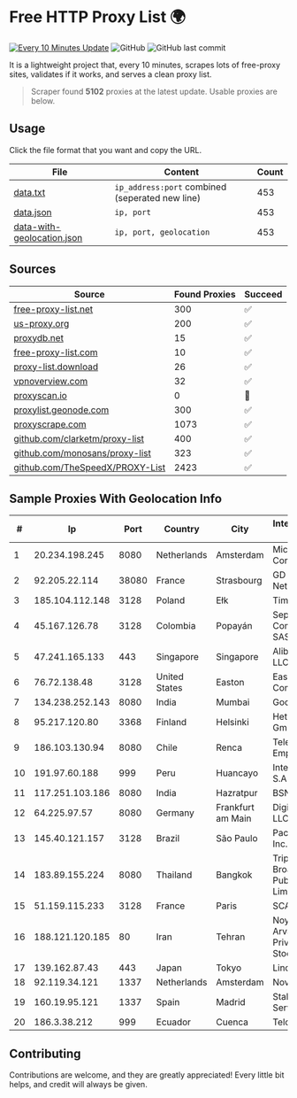 
# Free HTTP Proxy List 🌍

[![Every 10 Minutes Update](https://github.com/mertguvencli/http-proxy-list/actions/workflows/main.yml/badge.svg?branch=main)](https://github.com/mertguvencli/http-proxy-list/actions/workflows/main.yml)
![GitHub](https://img.shields.io/github/license/mertguvencli/http-proxy-list)
![GitHub last commit](https://img.shields.io/github/last-commit/mertguvencli/http-proxy-list)

It is a lightweight project that, every 10 minutes, scrapes lots of free-proxy sites, validates if it works, and serves a clean proxy list.


> Scraper found **5102** proxies at the latest update. Usable proxies are below.

## Usage

Click the file format that you want and copy the URL.


|File|Content|Count|
|----|-------|-----|
|[data.txt](https://raw.githubusercontent.com/mertguvencli/http-proxy-list/main/proxy-list/data.txt)|`ip_address:port` combined (seperated new line)|453|
|[data.json](https://raw.githubusercontent.com/mertguvencli/http-proxy-list/main/proxy-list/data.json)|`ip, port`|453|
|[data-with-geolocation.json](https://raw.githubusercontent.com/mertguvencli/http-proxy-list/main/proxy-list/data-with-geolocation.json)|`ip, port, geolocation`|453|

## Sources

|Source|Found Proxies|Succeed|
|------|-------------|-------|
|[free-proxy-list.net](https://free-proxy-list.net)|300|✅|
|[us-proxy.org](https://www.us-proxy.org)|200|✅|
|[proxydb.net](http://proxydb.net)|15|✅|
|[free-proxy-list.com](https://free-proxy-list.com/?page=&port=&type%5B%5D=http&type%5B%5D=https&up_time=0&search=Search)|10|✅|
|[proxy-list.download](https://www.proxy-list.download/HTTP)|26|✅|
|[vpnoverview.com](https://vpnoverview.com/privacy/anonymous-browsing/free-proxy-servers)|32|✅|
|[proxyscan.io](https://www.proxyscan.io)|0|🚫|
|[proxylist.geonode.com](https://proxylist.geonode.com/api/proxy-list?limit=300&page=1&sort_by=lastChecked&sort_type=desc&protocols=http,https)|300|✅|
|[proxyscrape.com](https://api.proxyscrape.com/v2/?request=displayproxies&protocol=http&timeout=10000&country=all&ssl=all&anonymity=all)|1073|✅|
|[github.com/clarketm/proxy-list](https://raw.githubusercontent.com/clarketm/proxy-list/master/proxy-list-raw.txt)|400|✅|
|[github.com/monosans/proxy-list](https://raw.githubusercontent.com/monosans/proxy-list/main/proxies/http.txt)|323|✅|
|[github.com/TheSpeedX/PROXY-List](https://raw.githubusercontent.com/TheSpeedX/PROXY-List/master/http.txt)|2423|✅|


## Sample Proxies With Geolocation Info

|#|Ip|Port|Country|City|Internet Service Provider|
|-|--|----|-------|----|-------------------------|
|1|20.234.198.245|8080|Netherlands|Amsterdam|Microsoft Corporation|
|2|92.205.22.114|38080|France|Strasbourg|GD MASS Network|
|3|185.104.112.148|3128|Poland|Ełk|Timeweb-Artnet|
|4|45.167.126.78|3128|Colombia|Popayán|Sepcom Comunicaciones SAS|
|5|47.241.165.133|443|Singapore|Singapore|Alibaba.com LLC|
|6|76.72.138.48|3128|United States|Easton|Easton Utilities Commission|
|7|134.238.252.143|8080|India|Mumbai|Google LLC|
|8|95.217.120.80|3368|Finland|Helsinki|Hetzner Online GmbH|
|9|186.103.130.94|8080|Chile|Renca|Telefonica Empresas|
|10|191.97.60.188|999|Peru|Huancayo|Internexa Peru S.A|
|11|117.251.103.186|8080|India|Hazratpur|BSNL Internet|
|12|64.225.97.57|8080|Germany|Frankfurt am Main|DigitalOcean, LLC|
|13|145.40.121.157|3128|Brazil|São Paulo|Packet Host, Inc.|
|14|183.89.155.224|8080|Thailand|Bangkok|Triple T Broadband Public Company Limited|
|15|51.159.115.233|3128|France|Paris|SCALEWAY|
|16|188.121.120.185|80|Iran|Tehran|Noyan Abr Arvan Co. ( Private Joint Stock)|
|17|139.162.87.43|443|Japan|Tokyo|Linode, LLC|
|18|92.119.34.121|1337|Netherlands|Amsterdam|NovoServe B.V.|
|19|160.19.95.121|1337|Spain|Madrid|Stallion Network Services Limited|
|20|186.3.38.212|999|Ecuador|Cuenca|Telconet S.A|



## Contributing

Contributions are welcome, and they are greatly appreciated! Every
little bit helps, and credit will always be given.

